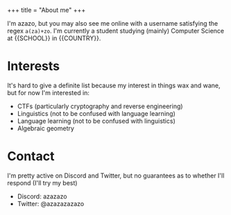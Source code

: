 +++
title = "About me"
+++

I'm azazo, but you may also see me online with a username satisfying the regex `a(za)+zo`. I'm currently a student studying (mainly) Computer Science at {{SCHOOL}} in {{COUNTRY}}.

# Interests
It's hard to give a definite list because my interest in things wax and wane, but for now I'm interested in:

- CTFs (particularly cryptography and reverse engineering)
- Linguistics (not to be confused with language learning)
- Language learning (not to be confused with linguistics)
- Algebraic geometry

# Contact
I'm pretty active on Discord and Twitter, but no guarantees as to whether I'll respond (I'll try my best)
- Discord: azazazo
- Twitter: @azazazazazo